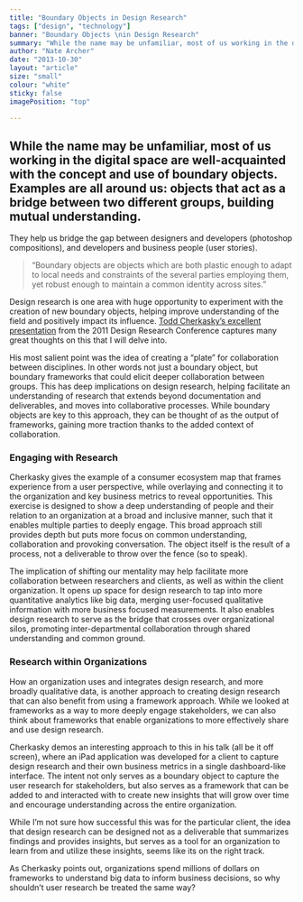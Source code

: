 ```yaml
---
title: "Boundary Objects in Design Research"
tags: ["design", "technology"]
banner: "Boundary Objects \nin Design Research"
summary: "While the name may be unfamiliar, most of us working in the digital space are well-acquainted with the concept and use of boundary objects."
author: "Nate Archer"
date: "2013-10-30"
layout: "article"
size: "small"
colour: "white"
sticky: false
imagePosition: "top"

---
```


## While the name may be unfamiliar, most of us working in the digital space are well-acquainted with the concept and use of boundary objects. Examples are all around us: objects that act as a bridge between two different groups, building mutual understanding. 

They help us bridge the gap between designers and developers (photoshop compositions), and developers and business people (user stories).

>“Boundary objects are objects which are both plastic enough to adapt to local needs and constraints of the several parties employing them, yet robust enough to maintain a common identity across sites.”

Design research is one area with huge opportunity to experiment with the creation of new boundary objects, helping improve understanding of the field and positively impact its influence. <a href="http://vimeo.com/33620080#" target="_blank"> Todd Cherkasky’s excellent presentation</a> from the 2011 Design Research Conference captures many great thoughts on this that I will delve into.

His most salient point was the idea of creating a “plate” for collaboration between disciplines. In other words not just a boundary object, but boundary frameworks that could elicit deeper collaboration between groups.
This has deep implications on design research, helping facilitate an understanding of research that extends beyond documentation and deliverables, and moves into collaborative processes. While boundary objects are key to this approach, they can be thought of as the output of frameworks, gaining more traction thanks to the added context of collaboration.

### Engaging with Research

Cherkasky gives the example of a consumer ecosystem map that frames experience from a user perspective, while overlaying and connecting it to the organization and key business metrics to reveal opportunities. This exercise is designed to show a deep understanding of people and their relation to an organization at a broad and inclusive manner, such that it enables multiple parties to deeply engage. This broad approach still provides depth but puts more focus on common understanding, collaboration and provoking conversation. The object itself is the result of a process, not a deliverable to throw over the fence (so to speak).

The implication of shifting our mentality may help facilitate more collaboration between researchers and clients, as well as within the client organization. It opens up space for design research to tap into more quantitative analytics like big data, merging user-focused qualitative information with more business focused measurements. It also enables design research to serve as the bridge that crosses over organizational silos, promoting inter-departmental collaboration through shared understanding and common ground.

### Research within Organizations

How an organization uses and integrates design research, and more broadly qualitative data, is another approach to creating design research that can also benefit from using a framework approach. While we looked at frameworks as a way to more deeply engage stakeholders, we can also think about frameworks that enable organizations to more effectively share and use design research.

Cherkasky demos an interesting approach to this in his talk (all be it off screen), where an iPad application was developed for a client to capture design research and their own business metrics in a single dashboard-like interface. The intent not only serves as a boundary object to capture the user research for stakeholders, but also serves as a framework that can be added to and interacted with to create new insights that will grow over time and encourage understanding across the entire organization.

While I’m not sure how successful this was for the particular client, the idea that design research can be designed not as a deliverable that summarizes findings and provides insights, but serves as a tool for an organization to learn from and utilize these insights, seems like its on the right track.

As Cherkasky points out, organizations spend millions of dollars on frameworks to understand big data to inform business decisions, so why shouldn’t user research be treated the same way?